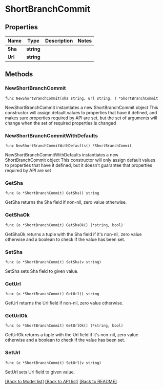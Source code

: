 # ShortBranchCommit

## Properties

Name | Type | Description | Notes
------------ | ------------- | ------------- | -------------
**Sha** | **string** |  | 
**Url** | **string** |  | 

## Methods

### NewShortBranchCommit

`func NewShortBranchCommit(sha string, url string, ) *ShortBranchCommit`

NewShortBranchCommit instantiates a new ShortBranchCommit object
This constructor will assign default values to properties that have it defined,
and makes sure properties required by API are set, but the set of arguments
will change when the set of required properties is changed

### NewShortBranchCommitWithDefaults

`func NewShortBranchCommitWithDefaults() *ShortBranchCommit`

NewShortBranchCommitWithDefaults instantiates a new ShortBranchCommit object
This constructor will only assign default values to properties that have it defined,
but it doesn't guarantee that properties required by API are set

### GetSha

`func (o *ShortBranchCommit) GetSha() string`

GetSha returns the Sha field if non-nil, zero value otherwise.

### GetShaOk

`func (o *ShortBranchCommit) GetShaOk() (*string, bool)`

GetShaOk returns a tuple with the Sha field if it's non-nil, zero value otherwise
and a boolean to check if the value has been set.

### SetSha

`func (o *ShortBranchCommit) SetSha(v string)`

SetSha sets Sha field to given value.


### GetUrl

`func (o *ShortBranchCommit) GetUrl() string`

GetUrl returns the Url field if non-nil, zero value otherwise.

### GetUrlOk

`func (o *ShortBranchCommit) GetUrlOk() (*string, bool)`

GetUrlOk returns a tuple with the Url field if it's non-nil, zero value otherwise
and a boolean to check if the value has been set.

### SetUrl

`func (o *ShortBranchCommit) SetUrl(v string)`

SetUrl sets Url field to given value.



[[Back to Model list]](../README.md#documentation-for-models) [[Back to API list]](../README.md#documentation-for-api-endpoints) [[Back to README]](../README.md)


